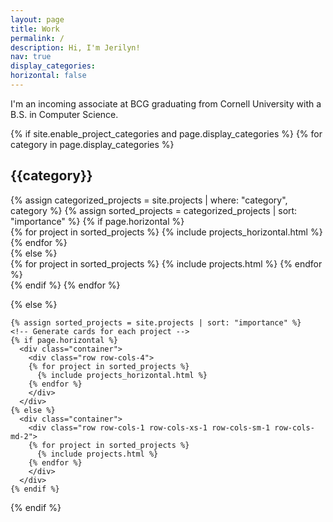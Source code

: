 ```yaml
---
layout: page
title: Work
permalink: /
description: Hi, I'm Jerilyn!
nav: true
display_categories:
horizontal: false
---
```


I'm an incoming associate at BCG graduating from Cornell University with a B.S. in Computer Science.

<div class="projects">
  {% if site.enable_project_categories and page.display_categories %}
  <!-- Display categorized projects -->
    {% for category in page.display_categories %}
      <h2 class="category">{{category}}</h2>
      {% assign categorized_projects = site.projects | where: "category", category %}
      {% assign sorted_projects = categorized_projects | sort: "importance" %}
      <!-- Generate cards for each project -->
      {% if page.horizontal %}
        <div class="container">
          <div class="row row-cols-2">
          {% for project in sorted_projects %}
            {% include projects_horizontal.html %}
          {% endfor %}
          </div>
        </div>
      {% else %}
        <div class="container">
          <div class="row row-cols-2">
          {% for project in sorted_projects %}
            {% include projects.html %}
          {% endfor %}
        </div>
      {% endif %}
    {% endfor %}

  {% else %}
  <!-- Display projects without categories -->
    {% assign sorted_projects = site.projects | sort: "importance" %}
    <!-- Generate cards for each project -->
    {% if page.horizontal %}
      <div class="container">
        <div class="row row-cols-4">
        {% for project in sorted_projects %}
          {% include projects_horizontal.html %}
        {% endfor %}
        </div>
      </div>
    {% else %}
      <div class="container">
        <div class="row row-cols-1 row-cols-xs-1 row-cols-sm-1 row-cols-md-2">
        {% for project in sorted_projects %}
          {% include projects.html %}
        {% endfor %}
        </div>
      </div>
    {% endif %}

  {% endif %}

</div>
